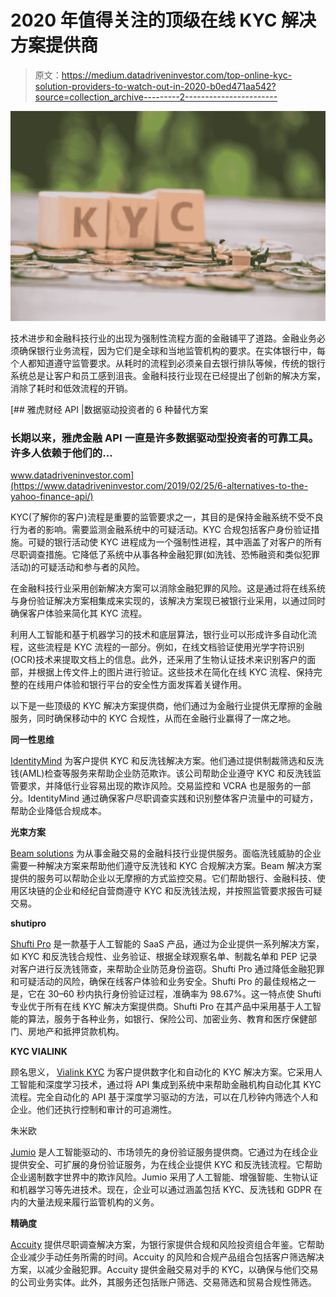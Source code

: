 # 2020 年值得关注的顶级在线 KYC 解决方案提供商

> 原文：<https://medium.datadriveninvestor.com/top-online-kyc-solution-providers-to-watch-out-in-2020-b0ed471aa542?source=collection_archive---------2----------------------->

![](img/f18c9230c97bc1f4d9d6db317caec1a1.png)

技术进步和金融科技行业的出现为强制性流程方面的金融铺平了道路。金融业务必须确保银行业务流程，因为它们是全球和当地监管机构的要求。在实体银行中，每个人都知道遵守监管要求。从耗时的流程到必须亲自去银行排队等候，传统的银行系统总是让客户和员工感到沮丧。金融科技行业现在已经提出了创新的解决方案，消除了耗时和低效流程的开销。

[](https://www.datadriveninvestor.com/2019/02/25/6-alternatives-to-the-yahoo-finance-api/) [## 雅虎财经 API |数据驱动投资者的 6 种替代方案

### 长期以来，雅虎金融 API 一直是许多数据驱动型投资者的可靠工具。许多人依赖于他们的…

www.datadriveninvestor.com](https://www.datadriveninvestor.com/2019/02/25/6-alternatives-to-the-yahoo-finance-api/) 

KYC(了解你的客户)流程是重要的监管要求之一，其目的是保持金融系统不受不良行为者的影响。需要监测金融系统中的可疑活动。KYC 合规包括客户身份验证措施。可疑的银行活动使 KYC 进程成为一个强制性进程，其中涵盖了对客户的所有尽职调查措施。它降低了系统中从事各种金融犯罪(如洗钱、恐怖融资和类似犯罪活动)的可疑活动和参与者的风险。

在金融科技行业采用创新解决方案可以消除金融犯罪的风险。这是通过将在线系统与身份验证解决方案相集成来实现的，该解决方案现已被银行业采用，以通过同时确保客户体验来简化其 KYC 流程。

利用人工智能和基于机器学习的技术和底层算法，银行业可以形成许多自动化流程，这些流程是 KYC 流程的一部分。例如，在线文档验证使用光学字符识别(OCR)技术来提取文档上的信息。此外，还采用了生物认证技术来识别客户的面部，并根据上传文件上的图片进行验证。这些技术在简化在线 KYC 流程、保持完整的在线用户体验和银行平台的安全性方面发挥着关键作用。

以下是一些顶级的 KYC 解决方案提供商，他们通过为金融行业提供无摩擦的金融服务，同时确保移动中的 KYC 合规性，从而在金融行业赢得了一席之地。

**同一性思维**

[IdentityMind](https://identitymindglobal.com/) 为客户提供 KYC 和反洗钱解决方案。他们通过提供制裁筛选和反洗钱(AML)检查等服务来帮助企业防范欺诈。该公司帮助企业遵守 KYC 和反洗钱监管要求，并降低行业容易出现的欺诈风险。交易监控和 VCRA 也是服务的一部分。IdentityMind 通过确保客户尽职调查实践和识别整体客户流量中的可疑方，帮助企业降低合规成本。

**光束方案**

[Beam solutions](https://www.beamsolutions.com/) 为从事金融交易的金融科技行业提供服务。面临洗钱威胁的企业需要一种解决方案来帮助他们遵守反洗钱和 KYC 合规解决方案。Beam 解决方案提供的服务可以帮助企业以无摩擦的方式监控交易。它们帮助银行、金融科技、使用区块链的企业和经纪自营商遵守 KYC 和反洗钱法规，并按照监管要求报告可疑交易。

**shutipro**

[Shufti Pro](https://shuftipro.com/) 是一款基于人工智能的 SaaS 产品，通过为企业提供一系列解决方案，如 KYC 和反洗钱合规性、业务验证、根据全球观察名单、制裁名单和 PEP 记录对客户进行反洗钱筛查，来帮助企业防范身份盗窃。Shufti Pro 通过降低金融犯罪和可疑活动的风险，确保在线客户体验和业务安全。Shufti Pro 的最佳规格之一是，它在 30–60 秒内执行身份验证过程，准确率为 98.67%。这一特点使 Shufti 专业优于所有在线 KYC 解决方案提供商。Shufti Pro 在其产品中采用基于人工智能的算法，服务于各种业务，如银行、保险公司、加密业务、教育和医疗保健部门、房地产和抵押贷款机构。

**KYC VIALINK**

顾名思义， [Vialink KYC](https://www.vialink-kyc.com/) 为客户提供数字化和自动化的 KYC 解决方案。它采用人工智能和深度学习技术，通过将 API 集成到系统中来帮助金融机构自动化其 KYC 流程。完全自动化的 API 基于深度学习驱动的方法，可以在几秒钟内筛选个人和企业。他们还执行控制和审计的可追溯性。

朱米欧

[Jumio](https://www.jumio.com/) 是人工智能驱动的、市场领先的身份验证服务提供商。它通过为在线企业提供安全、可扩展的身份验证服务，为在线企业提供 KYC 和反洗钱流程。它帮助企业遏制数字世界中的欺诈风险。Jumio 采用了人工智能、增强智能、生物认证和机器学习等先进技术。现在，企业可以通过涵盖包括 KYC、反洗钱和 GDPR 在内的大量法规来履行监管机构的义务。

**精确度**

[Accuity](https://accuity.com/) 提供尽职调查解决方案，为银行家提供合规和风险投资组合年鉴。它帮助企业减少手动任务所需的时间。Accuity 的风险和合规产品组合包括客户筛选解决方案，以减少金融犯罪。Accuity 提供金融交易对手的 KYC，以确保与他们交易的公司业务实体。此外，其服务还包括账户筛选、交易筛选和贸易合规性筛选。